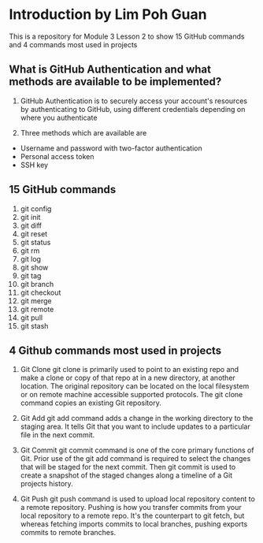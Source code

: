 # Introduction by Lim Poh Guan
This is a repository for Module 3 Lesson 2 to show 15 GitHub commands and 4 commands most used in projects

## What is GitHub Authentication and what methods are available to be implemented?
1. GitHub Authentication is to securely access your account's resources by authenticating to GitHub, using different credentials depending on where you authenticate

2. Three methods which are available are
- Username and password with two-factor authentication
- Personal access token
- SSH key

## 15 GitHub commands
1. git config
2. git init
3. git diff
4. git reset
5. git status
6. git rm
7. git log
8. git show
9. git tag
10. git branch
11. git checkout
12. git merge
13. git remote
14. git pull
15. git stash

## 4 Github commands most used in projects

1. Git Clone
git clone is primarily used to point to an existing repo and make a clone or copy of that repo at in a new directory, at another location. The original repository can be located on the local filesystem or on remote machine accessible supported protocols. The git clone command copies an existing Git repository.

2. Git Add
git add command adds a change in the working directory to the staging area. It tells Git that you want to include updates to a particular file in the next commit.

3. Git Commit
git commit command is one of the core primary functions of Git. Prior use of the git add command is required to select the changes that will be staged for the next commit. Then git commit is used to create a snapshot of the staged changes along a timeline of a Git projects history.

4. Git Push
git push command is used to upload local repository content to a remote repository. Pushing is how you transfer commits from your local repository to a remote repo. It's the counterpart to git fetch, but whereas fetching imports commits to local branches, pushing exports commits to remote branches.
